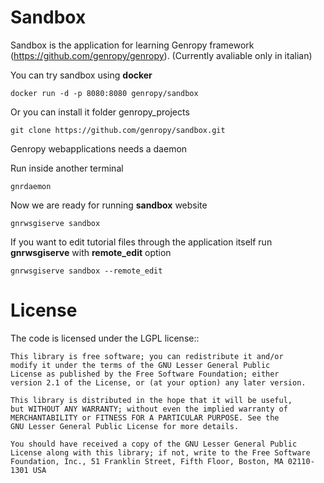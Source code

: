 Sandbox
=======

Sandbox is the application for learning Genropy framework (https://github.com/genropy/genropy). 
(Currently avaliable only in italian)

You can try sandbox using **docker**

	docker run -d -p 8080:8080 genropy/sandbox
	
Or you can install it folder genropy_projects 

    git clone https://github.com/genropy/sandbox.git

Genropy webapplications needs a daemon

Run inside another terminal

    gnrdaemon

Now we are ready for running **sandbox** website

    gnrwsgiserve sandbox
    
If you want to edit tutorial files through the application itself run **gnrwsgiserve** with **remote_edit** option

    gnrwsgiserve sandbox --remote_edit
    



License
=======

The code is licensed under the LGPL license::
    
    This library is free software; you can redistribute it and/or
    modify it under the terms of the GNU Lesser General Public
    License as published by the Free Software Foundation; either
    version 2.1 of the License, or (at your option) any later version.
    
    This library is distributed in the hope that it will be useful,
    but WITHOUT ANY WARRANTY; without even the implied warranty of
    MERCHANTABILITY or FITNESS FOR A PARTICULAR PURPOSE. See the
    GNU Lesser General Public License for more details.
    
    You should have received a copy of the GNU Lesser General Public
    License along with this library; if not, write to the Free Software
    Foundation, Inc., 51 Franklin Street, Fifth Floor, Boston, MA 02110-1301 USA
